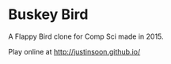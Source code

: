 Buskey Bird
===========

A Flappy Bird clone for Comp Sci made in 2015.

Play online at http://justinsoon.github.io/
